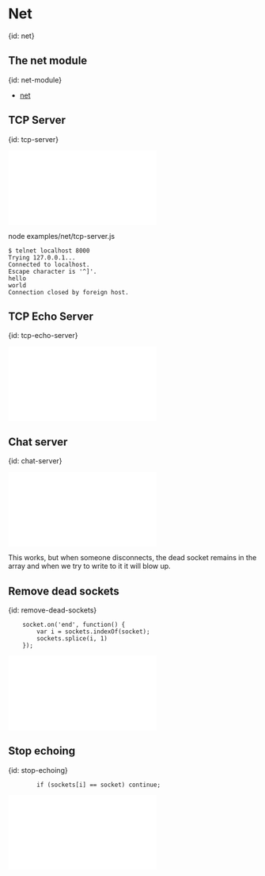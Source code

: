 # Net
{id: net}

## The net module
{id: net-module}

* [net](https://nodejs.org/api/net.html)


## TCP Server
{id: tcp-server}

![](examples/net/tcp-server.js)

node examples/net/tcp-server.js


```
$ telnet localhost 8000
Trying 127.0.0.1...
Connected to localhost.
Escape character is '^]'.
hello
world
Connection closed by foreign host.
```

## TCP Echo Server
{id: tcp-echo-server}

![](examples/net/tcp-server-echo.js)

## Chat server
{id: chat-server}

![](examples/net/chat.js)

This works, but when someone disconnects, the dead socket remains in the array and when we try to write to it it will blow up.

## Remove dead sockets
{id: remove-dead-sockets}

```
    socket.on('end', function() {
        var i = sockets.indexOf(socket);
        sockets.splice(i, 1)
    });
```

![](examples/net/chat2.js)


## Stop echoing
{id: stop-echoing}

```
        if (sockets[i] == socket) continue;
```

![](examples/net/chat3.js)


